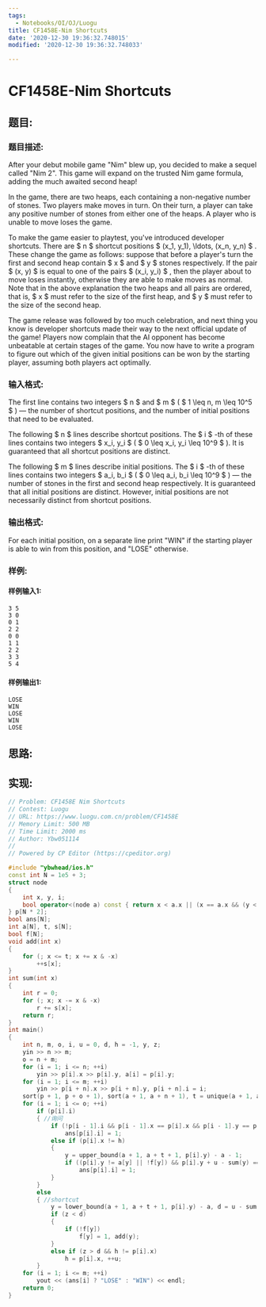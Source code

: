 ```yaml
---
tags: 
  - Notebooks/OI/OJ/Luogu
title: CF1458E-Nim Shortcuts
date: '2020-12-30 19:36:32.748015'
modified: '2020-12-30 19:36:32.748033'

---
```

# CF1458E-Nim Shortcuts
## 题目:
### 题目描述:
After your debut mobile game "Nim" blew up, you decided to make a sequel called "Nim 2". This game will expand on the trusted Nim game formula, adding the much awaited second heap!

In the game, there are two heaps, each containing a non-negative number of stones. Two players make moves in turn. On their turn, a player can take any positive number of stones from either one of the heaps. A player who is unable to move loses the game.

To make the game easier to playtest, you've introduced developer shortcuts. There are $ n $ shortcut positions $ (x_1, y_1), \ldots, (x_n, y_n) $ . These change the game as follows: suppose that before a player's turn the first and second heap contain $ x $ and $ y $ stones respectively. If the pair $ (x, y) $ is equal to one of the pairs $ (x_i, y_i) $ , then the player about to move loses instantly, otherwise they are able to make moves as normal. Note that in the above explanation the two heaps and all pairs are ordered, that is, $ x $ must refer to the size of the first heap, and $ y $ must refer to the size of the second heap.

The game release was followed by too much celebration, and next thing you know is developer shortcuts made their way to the next official update of the game! Players now complain that the AI opponent has become unbeatable at certain stages of the game. You now have to write a program to figure out which of the given initial positions can be won by the starting player, assuming both players act optimally.
### 输入格式:
The first line contains two integers $ n $ and $ m $ ( $ 1 \leq n, m \leq 10^5 $ ) — the number of shortcut positions, and the number of initial positions that need to be evaluated.

The following $ n $ lines describe shortcut positions. The $ i $ -th of these lines contains two integers $ x_i, y_i $ ( $ 0 \leq x_i, y_i \leq 10^9 $ ). It is guaranteed that all shortcut positions are distinct.

The following $ m $ lines describe initial positions. The $ i $ -th of these lines contains two integers $ a_i, b_i $ ( $ 0 \leq a_i, b_i \leq 10^9 $ ) — the number of stones in the first and second heap respectively. It is guaranteed that all initial positions are distinct. However, initial positions are not necessarily distinct from shortcut positions.
### 输出格式:
For each initial position, on a separate line print "WIN" if the starting player is able to win from this position, and "LOSE" otherwise.
### 样例:
#### 样例输入1:
```
3 5
3 0
0 1
2 2
0 0
1 1
2 2
3 3
5 4
```
#### 样例输出1:
```
LOSE
WIN
LOSE
WIN
LOSE
```
## 思路:

## 实现:
```cpp
// Problem: CF1458E Nim Shortcuts
// Contest: Luogu
// URL: https://www.luogu.com.cn/problem/CF1458E
// Memory Limit: 500 MB
// Time Limit: 2000 ms
// Author: Ybw051114
//
// Powered by CP Editor (https://cpeditor.org)

#include "ybwhead/ios.h"
const int N = 1e5 + 3;
struct node
{
    int x, y, i;
    bool operator<(node a) const { return x < a.x || (x == a.x && (y < a.y || (y == a.y && i < a.i))); }
} p[N * 2];
bool ans[N];
int a[N], t, s[N];
bool f[N];
void add(int x)
{
    for (; x <= t; x += x & -x)
        ++s[x];
}
int sum(int x)
{
    int r = 0;
    for (; x; x -= x & -x)
        r += s[x];
    return r;
}
int main()
{
    int n, m, o, i, u = 0, d, h = -1, y, z;
    yin >> n >> m;
    o = n + m;
    for (i = 1; i <= n; ++i)
        yin >> p[i].x >> p[i].y, a[i] = p[i].y;
    for (i = 1; i <= m; ++i)
        yin >> p[i + n].x >> p[i + n].y, p[i + n].i = i;
    sort(p + 1, p + o + 1), sort(a + 1, a + n + 1), t = unique(a + 1, a + n + 1) - a - 1;
    for (i = 1; i <= o; ++i)
        if (p[i].i)
        { //询问
            if (!p[i - 1].i && p[i - 1].x == p[i].x && p[i - 1].y == p[i].y)
                ans[p[i].i] = 1;
            else if (p[i].x != h)
            {
                y = upper_bound(a + 1, a + t + 1, p[i].y) - a - 1;
                if ((p[i].y != a[y] || !f[y]) && p[i].y + u - sum(y) == p[i].x)
                    ans[p[i].i] = 1;
            }
        }
        else
        { //shortcut
            y = lower_bound(a + 1, a + t + 1, p[i].y) - a, d = u - sum(y), z = p[i].x - p[i].y;
            if (z < d)
            {
                if (!f[y])
                    f[y] = 1, add(y);
            }
            else if (z > d && h != p[i].x)
                h = p[i].x, ++u;
        }
    for (i = 1; i <= m; ++i)
        yout << (ans[i] ? "LOSE" : "WIN") << endl;
    return 0;
}

```

